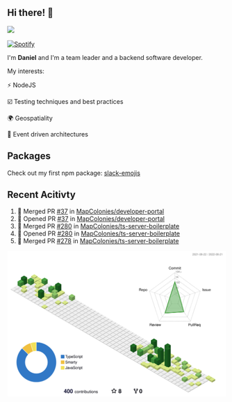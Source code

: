 ## Hi there! 👋

<p>
  <img src="https://github-readme-stats.vercel.app/api?username=syncush&theme=tokyonight">
</p>

[![Spotify](https://novatorem-rust.vercel.app/api/spotify)](https://open.spotify.com/user/syncush)

I'm **Daniel** and I'm a team leader and a backend software developer.

My interests:

⚡ NodeJS

☑️ Testing techniques and best practices

🌍 Geospatiality

🧠 Event driven architectures

## Packages
Check out my first npm package: [slack-emojis](https://www.npmjs.com/package/slack-emojis)

## Recent Acitivty
<!--START_SECTION:activity-->
1. 🎉 Merged PR [#37](https://github.com/MapColonies/developer-portal/pull/37) in [MapColonies/developer-portal](https://github.com/MapColonies/developer-portal)
2. 💪 Opened PR [#37](https://github.com/MapColonies/developer-portal/pull/37) in [MapColonies/developer-portal](https://github.com/MapColonies/developer-portal)
3. 🎉 Merged PR [#280](https://github.com/MapColonies/ts-server-boilerplate/pull/280) in [MapColonies/ts-server-boilerplate](https://github.com/MapColonies/ts-server-boilerplate)
4. 💪 Opened PR [#280](https://github.com/MapColonies/ts-server-boilerplate/pull/280) in [MapColonies/ts-server-boilerplate](https://github.com/MapColonies/ts-server-boilerplate)
5. 🎉 Merged PR [#278](https://github.com/MapColonies/ts-server-boilerplate/pull/278) in [MapColonies/ts-server-boilerplate](https://github.com/MapColonies/ts-server-boilerplate)
<!--END_SECTION:activity-->

![contrib](./profile-3d-contrib/profile-green-animate.svg)
